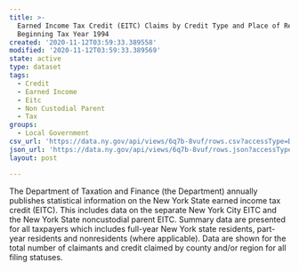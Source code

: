 ```yaml
---
title: >-
  Earned Income Tax Credit (EITC) Claims by Credit Type and Place of Residence
  Beginning Tax Year 1994
created: '2020-11-12T03:59:33.389558'
modified: '2020-11-12T03:59:33.389569'
state: active
type: dataset
tags:
  - Credit
  - Earned Income
  - Eitc
  - Non Custodial Parent
  - Tax
groups:
  - Local Government
csv_url: 'https://data.ny.gov/api/views/6q7b-8vuf/rows.csv?accessType=DOWNLOAD'
json_url: 'https://data.ny.gov/api/views/6q7b-8vuf/rows.json?accessType=DOWNLOAD'
layout: post

---
```

The Department of Taxation and Finance (the Department) annually publishes statistical information on the New York State earned income tax credit (EITC). This includes data on the separate New York City EITC and the New York State noncustodial parent EITC. Summary data are presented for all taxpayers which includes full-year New York state residents, part-year residents and nonresidents (where applicable). Data are shown for the total number of claimants and credit claimed by county and/or region for all filing statuses.
